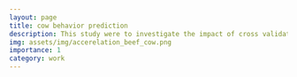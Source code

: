 ```yaml
---
layout: page
title: cow behavior prediction
description: This study were to investigate the impact of cross validation strategies on behavior prediction accuracy and to compare the performance of machine learning algorithms with convolutional neural network for predicting behaviors. 
img: assets/img/accerelation_beef_cow.png
importance: 1
category: work
---
```


 

